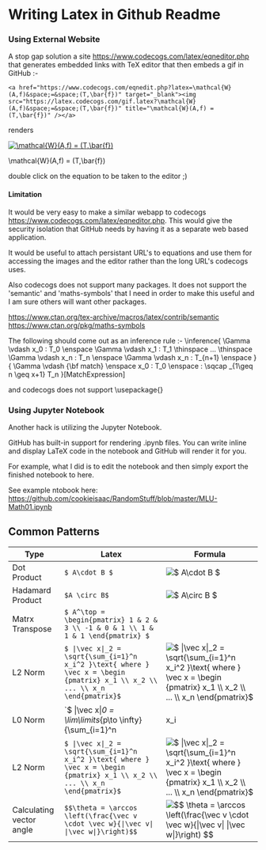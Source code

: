 # Writing Latex in Github Readme

### Using External Website
A stop gap solution a site https://www.codecogs.com/latex/eqneditor.php that generates embedded links with TeX editor that then embeds a gif in GitHub :-

`<a href="https://www.codecogs.com/eqnedit.php?latex=\mathcal{W}(A,f)&space;=&space;(T,\bar{f})" target="_blank"><img src="https://latex.codecogs.com/gif.latex?\mathcal{W}(A,f)&space;=&space;(T,\bar{f})" title="\mathcal{W}(A,f) = (T,\bar{f})" /></a>
` 

renders

<a href="https://www.codecogs.com/eqnedit.php?latex=\mathcal{W}(A,f)&space;=&space;(T,\bar{f})" target="_blank"><img src="https://latex.codecogs.com/gif.latex?\mathcal{W}(A,f)&space;=&space;(T,\bar{f})" title="\mathcal{W}(A,f) = (T,\bar{f})" /></a>

\mathcal{W}(A,f) = (T,\bar{f})

double click on the equation to be taken to the editor ;)

#### Limitation

It would be very easy to make a similar webapp to codecogs https://www.codecogs.com/latex/eqneditor.php. This would give the security isolation that GitHub needs by having it as a separate web based application.

It would be useful to attach persistant URL's to equations and use them for accessing the images and the editor rather than the long URL's codecogs uses.

Also codecogs does not support many packages. It does not support the 'semantic' and 'maths-symbols' that I need in order to make this useful and I am sure others will want other packages.

https://www.ctan.org/tex-archive/macros/latex/contrib/semantic
https://www.ctan.org/pkg/maths-symbols

The following should come out as an inference rule :-
\inference{ \Gamma \vdash x_0 : T_0 \enspace \Gamma \vdash x_1 : T_1 \thinspace ... \thinspace \Gamma \vdash x_n : T_n \enspace \Gamma \vdash x_n : T_{n+1} \enspace }{ \Gamma \vdash {\bf match} \enspace x_0 : T_0 \enspace : \sqcap _{1\geq n \geq x+1} T_n }[MatchExpression]

and codecogs does not support \usepackage{}

### Using Jupyter Notebook
Another hack is utilizing the Jupyter Notebook.

GitHub has built-in support for rendering .ipynb files. You can write inline and display LaTeX code in the notebook and GitHub will render it for you.

For example, what I did is to edit the notebook and then simply export the finished notebook to here.

See example ntobook here: https://github.com/cookieisaac/RandomStuff/blob/master/MLU-Math01.ipynb

## Common Patterns

Type | Latex | Formula 
--|--|--
Dot Product | `$ A\cdot B $` | <img src="https://latex.codecogs.com/gif.latex?\inline&space;$&space;A\cdot&space;B&space;$" title="$ A\cdot B $" />
Hadamard Product | `$A \circ B$` | <img src="https://latex.codecogs.com/gif.latex?\inline&space;$&space;A\circ&space;B&space;$" title="$ A\circ B $" />
Matrx Transpose | `$ A^\top = \begin{pmatrix} 1 & 2 & 3 \\ -1 & 0 & 1 \\ 1 & 1 & 1 \end{pmatrix} $` | 
L2 Norm |`$ \|\vec x\|_2 = \sqrt{\sum_{i=1}^n x_i^2 }\text{ where }  \vec x = \begin {pmatrix} x_1 \\ x_2 \\ ... \\ x_n \end{pmatrix}$` | <img src="https://latex.codecogs.com/gif.latex?\inline&space;$&space;\|\vec&space;x\|_2&space;=&space;\sqrt{\sum_{i=1}^n&space;x_i^2&space;}\text{&space;where&space;}&space;\vec&space;x&space;=&space;\begin&space;{pmatrix}&space;x_1&space;\\&space;x_2&space;\\&space;...&space;\\&space;x_n&space;\end{pmatrix}$" title="$ \|\vec x\|_2 = \sqrt{\sum_{i=1}^n x_i^2 }\text{ where } \vec x = \begin {pmatrix} x_1 \\ x_2 \\ ... \\ x_n \end{pmatrix}$" />
L0 Norm | `$ \|\vec x\|_0 = \lim\limits_{p\to \infty} {\sum_{i=1}^n | x_i |^p } = \text{number of non-zero elements in } \vec x` | <img src="https://latex.codecogs.com/gif.latex?\inline&space;$&space;\|\vec&space;x\|_0&space;=&space;\lim\limits_{p\to&space;\infty}&space;{\sum_{i=1}^n&space;|&space;x_i&space;|^p&space;}&space;=&space;\text{number&space;of&space;non-zero&space;elements&space;in&space;}&space;\vec&space;x" title="$ \|\vec x\|_0 = \lim\limits_{p\to \infty} {\sum_{i=1}^n | x_i |^p } = \text{number of non-zero elements in } \vec x" />
L2 Norm |`$ \|\vec x\|_2 = \sqrt{\sum_{i=1}^n x_i^2 }\text{ where }  \vec x = \begin {pmatrix} x_1 \\ x_2 \\ ... \\ x_n \end{pmatrix}$` | <img src="https://latex.codecogs.com/gif.latex?\inline&space;$&space;\|\vec&space;x\|_2&space;=&space;\sqrt{\sum_{i=1}^n&space;x_i^2&space;}\text{&space;where&space;}&space;\vec&space;x&space;=&space;\begin&space;{pmatrix}&space;x_1&space;\\&space;x_2&space;\\&space;...&space;\\&space;x_n&space;\end{pmatrix}$" title="$ \|\vec x\|_2 = \sqrt{\sum_{i=1}^n x_i^2 }\text{ where } \vec x = \begin {pmatrix} x_1 \\ x_2 \\ ... \\ x_n \end{pmatrix}$" />
Calculating vector angle | `$$\theta = \arccos \left(\frac{\vec v \cdot \vec w}{\|\vec v\| \|\vec w\|}\right)$$` | <img src="https://latex.codecogs.com/gif.latex?\inline&space;$$&space;\theta&space;=&space;\arccos&space;\left(\frac{\vec&space;v&space;\cdot&space;\vec&space;w}{\|\vec&space;v\|&space;\|\vec&space;w\|}\right)&space;$$" title="$$ \theta = \arccos \left(\frac{\vec v \cdot \vec w}{\|\vec v\| \|\vec w\|}\right) $$" /> 



